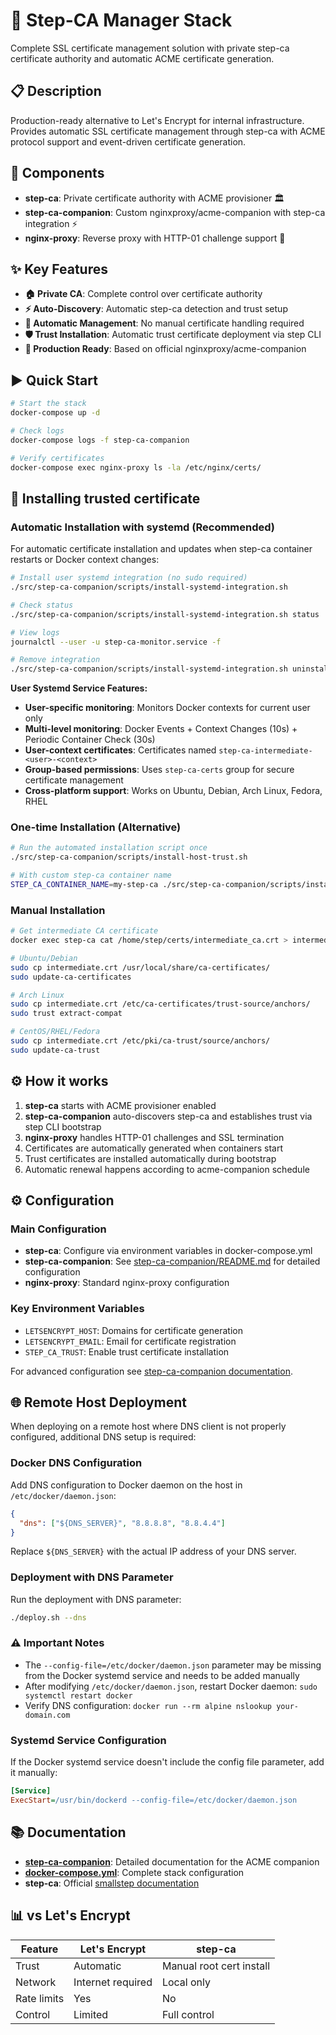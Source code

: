 # 🔐 Step-CA Manager Stack

Complete SSL certificate management solution with private step-ca certificate authority and automatic ACME certificate generation.

## 📋 Description

Production-ready alternative to Let's Encrypt for internal infrastructure. Provides automatic SSL certificate management through step-ca with ACME protocol support and event-driven certificate generation.

## 🧩 Components

- **step-ca**: Private certificate authority with ACME provisioner 🏛️
- **step-ca-companion**: Custom nginxproxy/acme-companion with step-ca integration ⚡
- **nginx-proxy**: Reverse proxy with HTTP-01 challenge support 🔄

## ✨ Key Features

- **🏠 Private CA**: Complete control over certificate authority
- **⚡ Auto-Discovery**: Automatic step-ca detection and trust setup
- **🔄 Automatic Management**: No manual certificate handling required
- **🛡️ Trust Installation**: Automatic trust certificate deployment via step CLI
- **🚀 Production Ready**: Based on official nginxproxy/acme-companion

## ▶️ Quick Start

```bash
# Start the stack
docker-compose up -d

# Check logs
docker-compose logs -f step-ca-companion

# Verify certificates
docker-compose exec nginx-proxy ls -la /etc/nginx/certs/
```

## 🔧 Installing trusted certificate

### Automatic Installation with systemd (Recommended)

For automatic certificate installation and updates when step-ca container restarts or Docker context changes:

```bash
# Install user systemd integration (no sudo required)
./src/step-ca-companion/scripts/install-systemd-integration.sh

# Check status
./src/step-ca-companion/scripts/install-systemd-integration.sh status

# View logs
journalctl --user -u step-ca-monitor.service -f

# Remove integration
./src/step-ca-companion/scripts/install-systemd-integration.sh uninstall
```

**User Systemd Service Features:**

- **User-specific monitoring**: Monitors Docker contexts for current user only
- **Multi-level monitoring**: Docker Events + Context Changes (10s) + Periodic Container Check (30s)
- **User-context certificates**: Certificates named `step-ca-intermediate-<user>-<context>`
- **Group-based permissions**: Uses `step-ca-certs` group for secure certificate management
- **Cross-platform support**: Works on Ubuntu, Debian, Arch Linux, Fedora, RHEL

### One-time Installation (Alternative)

```bash
# Run the automated installation script once
./src/step-ca-companion/scripts/install-host-trust.sh

# With custom step-ca container name
STEP_CA_CONTAINER_NAME=my-step-ca ./src/step-ca-companion/scripts/install-host-trust.sh
```

### Manual Installation

```bash
# Get intermediate CA certificate
docker exec step-ca cat /home/step/certs/intermediate_ca.crt > intermediate.crt

# Ubuntu/Debian
sudo cp intermediate.crt /usr/local/share/ca-certificates/
sudo update-ca-certificates

# Arch Linux
sudo cp intermediate.crt /etc/ca-certificates/trust-source/anchors/
sudo trust extract-compat

# CentOS/RHEL/Fedora
sudo cp intermediate.crt /etc/pki/ca-trust/source/anchors/
sudo update-ca-trust
```

## ⚙️ How it works

1. **step-ca** starts with ACME provisioner enabled
2. **step-ca-companion** auto-discovers step-ca and establishes trust via step CLI bootstrap
3. **nginx-proxy** handles HTTP-01 challenges and SSL termination
4. Certificates are automatically generated when containers start
5. Trust certificates are installed automatically during bootstrap
6. Automatic renewal happens according to acme-companion schedule

## ⚙️ Configuration

### Main Configuration

- **step-ca**: Configure via environment variables in docker-compose.yml
- **step-ca-companion**: See [step-ca-companion/README.md](src/step-ca-companion/README.md) for detailed configuration
- **nginx-proxy**: Standard nginx-proxy configuration

### Key Environment Variables

- `LETSENCRYPT_HOST`: Domains for certificate generation
- `LETSENCRYPT_EMAIL`: Email for certificate registration
- `STEP_CA_TRUST`: Enable trust certificate installation

For advanced configuration see [step-ca-companion documentation](src/step-ca-companion/README.md).

## 🌐 Remote Host Deployment

When deploying on a remote host where DNS client is not properly configured, additional DNS setup is required:

### Docker DNS Configuration

Add DNS configuration to Docker daemon on the host in `/etc/docker/daemon.json`:

```json
{
  "dns": ["${DNS_SERVER}", "8.8.8.8", "8.8.4.4"]
}
```

Replace `${DNS_SERVER}` with the actual IP address of your DNS server.

### Deployment with DNS Parameter

Run the deployment with DNS parameter:

```bash
./deploy.sh --dns
```

### ⚠️ Important Notes

- The `--config-file=/etc/docker/daemon.json` parameter may be missing from the Docker systemd service and needs to be added manually
- After modifying `/etc/docker/daemon.json`, restart Docker daemon: `sudo systemctl restart docker`
- Verify DNS configuration: `docker run --rm alpine nslookup your-domain.com`

### Systemd Service Configuration

If the Docker systemd service doesn't include the config file parameter, add it manually:

```ini
[Service]
ExecStart=/usr/bin/dockerd --config-file=/etc/docker/daemon.json
```

## 📚 Documentation

- **[step-ca-companion](src/step-ca-companion/README.md)**: Detailed documentation for the ACME companion
- **[docker-compose.yml](docker-compose.yml)**: Complete stack configuration
- **step-ca**: Official [smallstep documentation](https://smallstep.com/docs/)

## 📊 vs Let's Encrypt

| Feature | Let's Encrypt | step-ca |
|---------|---------------|---------|
| Trust | Automatic | Manual root cert install |
| Network | Internet required | Local only |
| Rate limits | Yes | No |
| Control | Limited | Full control |
